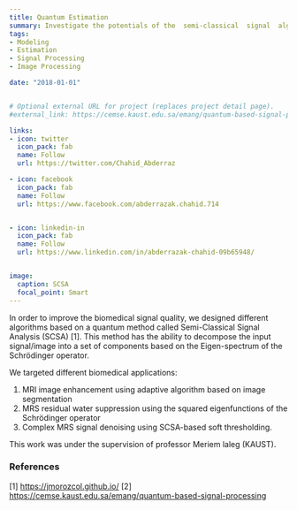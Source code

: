 ```yaml
---
title: Quantum Estimation
summary: Investigate the potentials of the  semi-classical  signal  algorithm (SCSA) for  biosignal estimation.
tags:
- Modeling
- Estimation
- Signal Processing
- Image Processing

date: "2018-01-01"


# Optional external URL for project (replaces project detail page).
#external_link: https://cemse.kaust.edu.sa/emang/quantum-based-signal-processing

links:
- icon: twitter
  icon_pack: fab
  name: Follow
  url: https://twitter.com/Chahid_Abderraz

- icon: facebook
  icon_pack: fab
  name: Follow
  url: https://www.facebook.com/abderrazak.chahid.714


- icon: linkedin-in
  icon_pack: fab
  name: Follow
  url: https://www.linkedin.com/in/abderrazak-chahid-09b65948/


image:
  caption: SCSA
  focal_point: Smart
---
```




In order to improve the biomedical signal quality, we designed different algorithms based on a quantum method called Semi-Classical Signal Analysis (SCSA) [1]. This method has the ability to decompose the input signal/image into a set of components based on the Eigen-spectrum of the Schrödinger operator.  


We targeted different biomedical applications:

1. MRI image enhancement using adaptive algorithm based on image segmentation
2. MRS residual water suppression using the squared eigenfunctions of the Schrödinger operator
3. Complex MRS signal denoising using SCSA-based  soft thresholding.

This work was under the supervision of professor Meriem laleg (KAUST).

### References
[1] https://jmorozcol.github.io/
[2] https://cemse.kaust.edu.sa/emang/quantum-based-signal-processing
